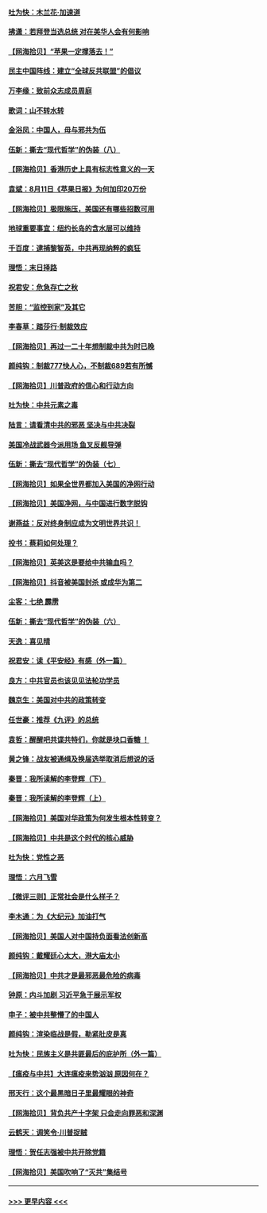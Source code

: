 #### [吐为快：木兰花‧加速道](../pages/nsc993/n12327366.md?t=08132051) 
#### [拂潇：若拜登当选总统 对在美华人会有何影响](../pages/nsc993/n12295996.md?t=08132051) 
#### [【网海拾贝】“苹果一定撑落去！”](../pages/nsc993/n12326784.md?t=08132051) 
#### [民主中国阵线：建立“全球反共联盟”的倡议](../pages/nsc993/n12324177.md?t=08132051) 
#### [万李缘：致前众志成员周庭](../pages/nsc993/n12324635.md?t=08132051) 
#### [歌词：山不转水转](../pages/nsc993/n12324599.md?t=08132051) 
#### [金浴凤：中国人，毋与邪共为伍](../pages/nsc993/n12324257.md?t=08132051) 
#### [伍新：撕去“现代哲学”的伪装（八）](../pages/nsc993/n12324188.md?t=08132051) 
#### [【网海拾贝】香港历史上具有标志性意义的一天](../pages/nsc993/n12324021.md?t=08132051) 
#### [袁斌：8月11日《苹果日报》为何加印20万份](../pages/nsc993/n12323955.md?t=08132051) 
#### [【网海拾贝】极限施压，美国还有哪些招数可用](../pages/nsc993/n12322512.md?t=08132051) 
#### [地球重要事宜：纽约长岛的含水层可以维持](../pages/nsc993/n12321844.md?t=08132051) 
#### [千百度：逮捕黎智英，中共再现纳粹的疯狂](../pages/nsc993/n12321777.md?t=08132051) 
#### [理悟：末日择路](../pages/nsc993/n12320812.md?t=08132051) 
#### [祝君安：危急存亡之秋](../pages/nsc993/n12320795.md?t=08132051) 
#### [苦胆：“监控到家”及其它](../pages/nsc993/n12320751.md?t=08132051) 
#### [李春草：踏莎行·制裁效应](../pages/nsc993/n12318290.md?t=08132051) 
#### [【网海拾贝】再过一二十年想制裁中共为时已晚](../pages/nsc993/n12318195.md?t=08132051) 
#### [颜纯钩：制裁777快人心，不制裁689若有所憾](../pages/nsc993/n12316912.md?t=08132051) 
#### [【网海拾贝】川普政府的信心和行动方向](../pages/nsc993/n12316673.md?t=08132051) 
#### [吐为快：中共元素之毒](../pages/nsc993/n12316547.md?t=08132051) 
#### [陆言：请看清中共的邪恶 坚决与中共决裂](../pages/nsc993/n12315784.md?t=08132051) 
#### [美国冷战武器今派用场 鱼叉反舰导弹](../pages/nsc993/n12316258.md?t=08132051) 
#### [伍新：撕去“现代哲学”的伪装（七）](../pages/nsc993/n12315846.md?t=08132051) 
#### [【网海拾贝】如果全世界都加入美国的净网行动](../pages/nsc993/n12315588.md?t=08132051) 
#### [【网海拾贝】美国净网，与中国进行数字脱钩](../pages/nsc993/n12312813.md?t=08132051) 
#### [谢燕益：反对终身制应成为文明世界共识！](../pages/nsc993/n12310465.md?t=08132051) 
#### [投书：蔡莉如何处理？](../pages/nsc993/n12310224.md?t=08132051) 
#### [【网海拾贝】英美这是要给中共输血吗？](../pages/nsc993/n12307646.md?t=08132051) 
#### [【网海拾贝】抖音被美国封杀 或成华为第二](../pages/nsc993/n12305277.md?t=08132051) 
#### [尘客：七绝 霹雳](../pages/nsc993/n12304053.md?t=08132051) 
#### [伍新：撕去“现代哲学”的伪装（六）](../pages/nsc993/n12303243.md?t=08132051) 
#### [天逸：喜见晴](../pages/nsc993/n12303226.md?t=08132051) 
#### [祝君安：读《平安经》有感（外一篇）](../pages/nsc993/n12303170.md?t=08132051) 
#### [良方：中共官员也该见见法轮功学员](../pages/nsc993/n12302985.md?t=08132051) 
#### [魏京生：美国对中共的政策转变](../pages/nsc993/n12302929.md?t=08132051) 
#### [任世豪：推荐《九评》的总统](../pages/nsc993/n12302838.md?t=08132051) 
#### [袁哲：醒醒吧共谍共特们，你就是块口香糖 ！](../pages/nsc993/n12302678.md?t=08132051) 
#### [黄之锋：战友被通缉及换届选举取消后想说的话](../pages/nsc993/n12302681.md?t=08132051) 
#### [秦晋：我所读解的李登辉（下）](../pages/nsc993/n12302171.md?t=08132051) 
#### [秦晋：我所读解的李登辉（上）](../pages/nsc993/n12301979.md?t=08132051) 
#### [【网海拾贝】美国对华政策为何发生根本性转变？](../pages/nsc993/n12302091.md?t=08132051) 
#### [【网海拾贝】中共是这个时代的核心威胁](../pages/nsc993/n12300541.md?t=08132051) 
#### [吐为快：党性之恶](../pages/nsc993/n12300263.md?t=08132051) 
#### [理悟：六月飞雪](../pages/nsc993/n12300243.md?t=08132051) 
#### [【微评三则】正常社会是什么样子？](../pages/nsc993/n12300228.md?t=08132051) 
#### [李木通：为《大纪元》加油打气](../pages/nsc993/n12280363.md?t=08132051) 
#### [【网海拾贝】美国人对中国持负面看法创新高](../pages/nsc993/n12298720.md?t=08132051) 
#### [颜纯钩：戴耀廷心太大，港大庙太小](../pages/nsc993/n12297682.md?t=08132051) 
#### [【网海拾贝】中共才是最邪恶最危险的病毒](../pages/nsc993/n12296470.md?t=08132051) 
#### [钟原：内斗加剧 习近平急于展示军权](../pages/nsc993/n12292544.md?t=08132051) 
#### [申子：被中共整懵了的中国人](../pages/nsc993/n12291389.md?t=08132051) 
#### [颜纯钩：渲染临战是假，勒紧肚皮是真](../pages/nsc993/n12290945.md?t=08132051) 
#### [吐为快：民族主义是共匪最后的庇护所（外一篇）](../pages/nsc993/n12290887.md?t=08132051) 
#### [【瘟疫与中共】大连瘟疫来势汹汹 原因何在？](../pages/nsc993/n12287474.md?t=08132051) 
#### [邢天行：这个最黑暗日子里最耀眼的神奇](../pages/nsc993/n12289882.md?t=08132051) 
#### [【网海拾贝】背负共产十字架 只会走向罪恶和深渊](../pages/nsc993/n12288290.md?t=08132051) 
#### [云鹤天：调笑令·川普捉贼](../pages/nsc993/n12285672.md?t=08132051) 
#### [理悟：贺任志强被中共开除党籍](../pages/nsc993/n12285597.md?t=08132051) 
#### [【网海拾贝】美国吹响了“灭共”集结号](../pages/nsc993/n12284522.md?t=08132051) 

----
#### [ >>> 更早内容 <<< ](../indexes/nsc993-earlier.md)
